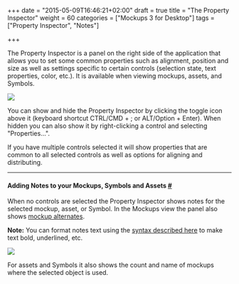 +++
date = "2015-05-09T16:46:21+02:00"
draft = true
title = "The Property Inspector"
weight = 60
categories = ["Mockups 3 for Desktop"]
tags = ["Property Inspector", "Notes"]

+++

The Property Inspector is a panel on the right side of the application that allows you to set some common properties such as alignment, position and size as well as settings specific to certain controls (selection state, text properties, color, etc.). It is available when viewing mockups, assets, and Symbols.

![](http://media.balsamiq.com/img/support/docs/m4d/b3/property-inspector.png)

You can show and hide the Property Inspector by clicking the toggle icon above it (keyboard shortcut CTRL/CMD + ; or ALT/Option + Enter). When hidden you can also show it by right-clicking a control and selecting "Properties...".

If you have multiple controls selected it will show properties that are common to all selected controls as well as options for aligning and distributing.

* * *

#### Adding Notes to your Mockups, Symbols and Assets [#](#notes)

When no controls are selected the Property Inspector shows notes for the selected mockup, asset, or Symbol. In the Mockups view the panel also shows [mockup alternates](http://support.balsamiq.com/customer/portal/articles/1956540).

**Note:** You can format notes text using the [syntax described here](http://support.balsamiq.com/customer/portal/articles/110121#basicformatting) to make text bold, underlined, etc.

![](http://media.balsamiq.com/img/support/docs/m4d/b3/property-inspector-notes.png)

For assets and Symbols it also shows the count and name of mockups where the selected object is used.